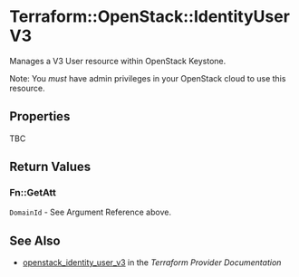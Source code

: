 # Terraform::OpenStack::IdentityUserV3

Manages a V3 User resource within OpenStack Keystone.

Note: You _must_ have admin privileges in your OpenStack cloud to use
this resource.

## Properties

TBC

## Return Values

### Fn::GetAtt

`DomainId` - See Argument Reference above.

## See Also

* [openstack_identity_user_v3](https://www.terraform.io/docs/providers/openstack/r/identity_user_v3.html) in the _Terraform Provider Documentation_